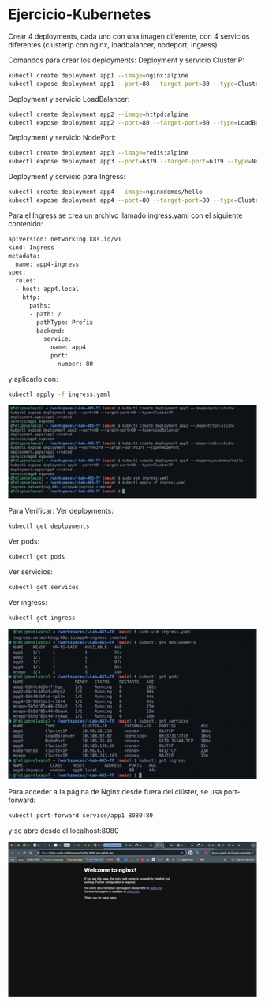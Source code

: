 # Ejercicio-Kubernetes
Crear 4 deployments, cada uno con una imagen diferente, con 4 servicios diferentes (clusterIp con nginx, loadbalancer, nodeport, ingress)

Comandos para crear los deployments:
Deployment y servicio ClusterIP:
```bash
kubectl create deployment app1 --image=nginx:alpine
kubectl expose deployment app1 --port=80 --target-port=80 --type=ClusterIP
```
Deployment y servicio LoadBalancer:
```bash
kubectl create deployment app2 --image=httpd:alpine
kubectl expose deployment app2 --port=80 --target-port=80 --type=LoadBalancer
```
Deployment y servicio NodePort:
```bash
kubectl create deployment app3 --image=redis:alpine
kubectl expose deployment app3 --port=6379 --target-port=6379 --type=NodePort
```
Deployment y servicio para Ingress:
```bash
kubectl create deployment app4 --image=nginxdemos/hello
kubectl expose deployment app4 --port=80 --target-port=80 --type=ClusterIP
```
Para el Ingress se crea un archivo llamado ingress.yaml con el siguiente contenido:

```bash
apiVersion: networking.k8s.io/v1
kind: Ingress
metadata:
  name: app4-ingress
spec:
  rules:
  - host: app4.local
    http:
      paths:
      - path: /
        pathType: Prefix
        backend:
          service:
            name: app4
            port:
              number: 80
```
y aplicarlo con:
```bash
kubectl apply -f ingress.yaml
```
![Creacion de los deployments](foto1.png)

Para Verificar:
Ver deployments:
```bash
kubectl get deployments
```
Ver pods:
```bash
kubectl get pods
```
Ver servicios:
```bash
kubectl get services
```
Ver ingress:
```bash
kubectl get ingress
```
![Verificacion de los deployments](foto2.png)

Para acceder a la página de Nginx desde fuera del clúster, se usa port-forward:
```bash
kubectl port-forward service/app1 8080:80
```
y se abre desde el localhost:8080

![Nginx](foto3.png)

